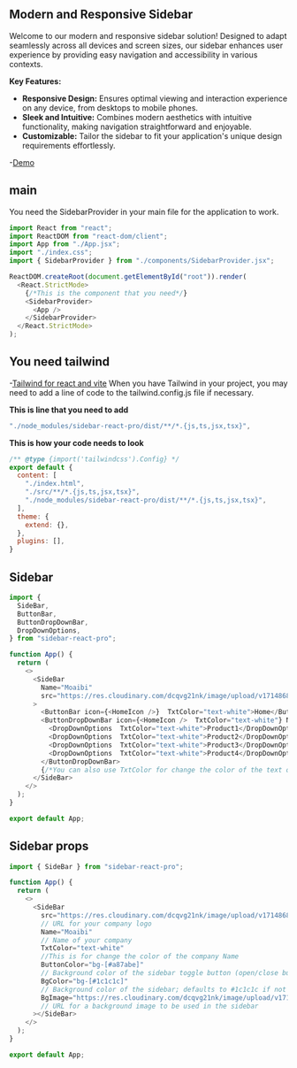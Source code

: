 ## Modern and Responsive Sidebar

Welcome to our modern and responsive sidebar solution! Designed to adapt seamlessly across all devices and screen sizes, our sidebar enhances user experience by providing easy navigation and accessibility in various contexts.

**Key Features:**

- **Responsive Design:** Ensures optimal viewing and interaction experience on any device, from desktops to mobile phones.
- **Sleek and Intuitive:** Combines modern aesthetics with intuitive functionality, making navigation straightforward and enjoyable.
- **Customizable:** Tailor the sidebar to fit your application's unique design requirements effortlessly.

-[Demo](https://github.com/vitejs/vite-plugin-react/blob/main/packages/plugin-react/README.md)

## main

You need the SidebarProvider in your main file for the application to work.

```javascript
import React from "react";
import ReactDOM from "react-dom/client";
import App from "./App.jsx";
import "./index.css";
import { SidebarProvider } from "./components/SidebarProvider.jsx";

ReactDOM.createRoot(document.getElementById("root")).render(
  <React.StrictMode>
    {/*This is the component that you need*/}
    <SidebarProvider>
      <App />
    </SidebarProvider>
  </React.StrictMode>
);
```

## You need tailwind

-[Tailwind for react and vite](https://tailwindcss.com/docs/guides/vite)
When you have Tailwind in your project, you may need to add a line of code to the tailwind.config.js file if necessary.

**This is line that you need to add**

```javaScript
"./node_modules/sidebar-react-pro/dist/**/*.{js,ts,jsx,tsx}",
```

**This is how your code needs to look**

```javaScript
/** @type {import('tailwindcss').Config} */
export default {
  content: [
    "./index.html",
    "./src/**/*.{js,ts,jsx,tsx}",
    "./node_modules/sidebar-react-pro/dist/**/*.{js,ts,jsx,tsx}",
  ],
  theme: {
    extend: {},
  },
  plugins: [],
}
```

## Sidebar

```javascript
import {
  SideBar,
  ButtonBar,
  ButtonDropDownBar,
  DropDownOptions,
} from "sidebar-react-pro";

function App() {
  return (
    <>
      <SideBar
        Name="Moaibi"
        src="https://res.cloudinary.com/dcqvg21nk/image/upload/v1714868174/Portfolio/RESMOAIBI/s1okzium52134zpcetm9.png"
      >
        <ButtonBar icon={<HomeIcon />}  TxtColor="text-white">Home</ButtonBar>
        <ButtonDropDownBar icon={<HomeIcon />  TxtColor="text-white"} Name={"Products"}>
          <DropDownOptions  TxtColor="text-white">Product1</DropDownOptions>
          <DropDownOptions  TxtColor="text-white">Product2</DropDownOptions>
          <DropDownOptions  TxtColor="text-white">Product3</DropDownOptions>
          <DropDownOptions  TxtColor="text-white">Product4</DropDownOptions>
        </ButtonDropDownBar>
        {/*You can also use TxtColor for change the color of the text of the bottons*/}
      </SideBar>
    </>
  );
}

export default App;
```

## Sidebar props

```javascript
import { SideBar } from "sidebar-react-pro";

function App() {
  return (
    <>
      <SideBar
        src="https://res.cloudinary.com/dcqvg21nk/image/upload/v1714868174/Portfolio/RESMOAIBI/s1okzium52134zpcetm9.png"
        // URL for your company logo
        Name="Moaibi"
        // Name of your company
        TxtColor="text-white"
        //This is for change the color of the company Name
        ButtonColor="bg-[#a87abe]"
        // Background color of the sidebar toggle button (open/close button)
        BgColor="bg-[#1c1c1c]"
        // Background color of the sidebar; defaults to #1c1c1c if not specified
        BgImage="https://res.cloudinary.com/dcqvg21nk/image/upload/v1713594373/Portfolio/kh7azy142fknzrmstqed.jpg"
        // URL for a background image to be used in the sidebar
      ></SideBar>
    </>
  );
}

export default App;
```
